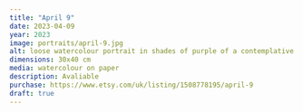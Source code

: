 ```yaml
---
title: "April 9"
date: 2023-04-09
year: 2023
image: portraits/april-9.jpg
alt: loose watercolour portrait in shades of purple of a contemplative face, with very strong lighting coming from the left
dimensions: 30x40 cm
media: watercolour on paper
description: Avaliable
purchase: https://www.etsy.com/uk/listing/1508778195/april-9
draft: true
---
```

